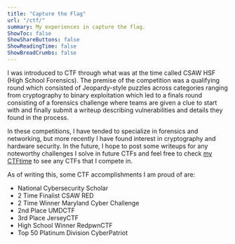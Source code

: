 ```yaml
---
title: "Capture the Flag"
url: "/ctf/"
summary: My experiences in capture the flag.
ShowToc: false
ShowShareButtons: false
ShowReadingTime: false
ShowBreadCrumbs: false
---
```


I was introduced to CTF through what was at the time called CSAW HSF (High School Forensics). The premise of the competition was a qualifying round which consisted of Jeopardy-style puzzles across categories ranging from cryptography to binary exploitation which led to a finals round consisting of a forensics challenge where teams are given a clue to start with and finally submit a writeup describing vulnerabilities and details they found in the process.

In these competitions, I have tended to specialize in forensics and networking, but more recently I have found interest in cryptography and hardware security. In the future, I hope to post some writeups for any noteworthy challenges I solve in future CTFs and feel free to check [my CTFtime](https://ctftime.org/user/41176) to see any CTFs that I compete in.


As of writing this, some CTF accomplishments I am proud of are:
- National Cybersecurity Scholar
- 2 Time Finalist CSAW RED
- 2 Time Winner Maryland Cyber Challenge
- 2nd Place UMDCTF
- 3rd Place JerseyCTF
- High School Winner RedpwnCTF
- Top 50 Platinum Division CyberPatriot